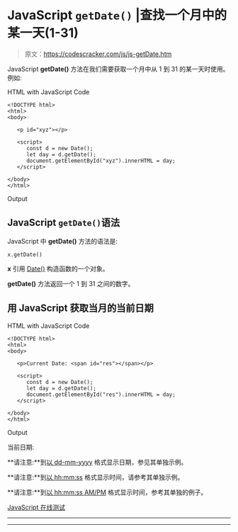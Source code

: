 # JavaScript `getDate()` |查找一个月中的某一天(1-31)

> 原文：<https://codescracker.com/js/js-getDate.htm>

JavaScript **getDate()** 方法在我们需要获取一个月中从 1 到 31 的某一天时使用。例如:

HTML with JavaScript Code

```
<!DOCTYPE html>
<html>
<body>

   <p id="xyz"></p>

   <script>
      const d = new Date();
      let day = d.getDate();
      document.getElementById("xyz").innerHTML = day;
   </script>

</body>
</html>
```

Output

## JavaScript `getDate()`语法

JavaScript 中 **getDate()** 方法的语法是:

```
x.getDate()
```

**x** 引用 [Date()](/js/js-date-constructor.htm) 构造函数的一个对象。

**getDate()** 方法返回一个 1 到 31 之间的数字。

## 用 JavaScript 获取当月的当前日期

HTML with JavaScript Code

```
<!DOCTYPE html>
<html>
<body>

   <p>Current Date: <span id="res"></span></p>

   <script>
      const d = new Date();
      let day = d.getDate();
      document.getElementById("res").innerHTML = day;
   </script>

</body>
</html>
```

Output

当前日期:

**请注意:**到[以 dd-mm-yyyy](/js/js-dates.htm#b) 格式显示日期，参见其单独示例。

**请注意:**到[以 hh:mm:ss](/js/js-dates.htm#c) 格式显示时间，请参考其单独示例。

**请注意:**到[以 hh:mm:ss AM/PM](/js/js-dates.htm#d) 格式显示时间，参考其单独的例子。

[JavaScript 在线测试](/exam/showtest.php?subid=6)

* * *

* * *